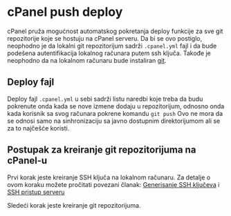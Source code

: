 # cPanel push deploy

cPanel pruža mogućnost automatskog pokretanja deploy funkcije za sve git repozitorije koje se hostuju na cPanel serveru. Da bi se ovo postiglo, neophodno je da lokalni git repozitorijum sadrži `.cpanel.yml` fajl i da bude podešena autentifikacija lokalnog računara putem ssh ključa. Takođe je neophodno da na lokalnom računaru bude instaliran [git](https://git-scm.com/downloads).

## Deploy fajl
Deploy fajl `.cpanel.yml` u sebi sadrži listu naredbi koje treba da budu pokrenute onda kada se nove izmene dodaju u repozitorijum, odnosno onda kada korisnik sa svog računara pokrene komandu `git push` Ovo ne mora da se odnosi samo na sinhronizaciju sa javno dostupnim direktorijumom ali se za to najčešće koristi.

## Postupak za kreiranje git repozitorijuma na cPanel-u

Prvi korak jeste kreiranje SSH ključa na lokalnom računaru. Za detalje o ovom koraku možete pročitati povezani članak: [Generisanje SSH ključeva](https://www.dreamclients.com/help/kb/article/cpanel/generisanje-ssh-kljuceva) i [SSH pristup serveru](https://www.dreamclients.com/help/kb/article/cpanel/ssh-pristup-serveru)

Sledeći korak jeste kreiranje git repozitorijuma.